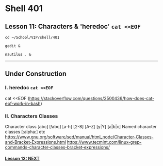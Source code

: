 # Shell 401
## Lesson 11: Characters & 'heredoc' `cat <<EOF`

`cd ~/School/VIP/shell/401`

`gedit &`

`nautilus . &`

___

## Under Construction

### I. heredoc `cat <<EOF`

cat <<EOF (https://stackoverflow.com/questions/2500436/how-does-cat-eof-work-in-bash)

### II. Characters Classes

Character class [abc] [!abc] [a-h] [2-8] [A-Z] [y|Y] [a|b|c]
Named character classes [:alpha:] etc
https://www.gnu.org/software/sed/manual/html_node/Character-Classes-and-Bracket-Expressions.html
https://www.tecmint.com/linux-grep-commands-character-classes-bracket-expressions/

#### [Lesson 12: NEXT](https://github.com/inkVerb/vip/blob/master/401-shell/Lesson-12.md)
